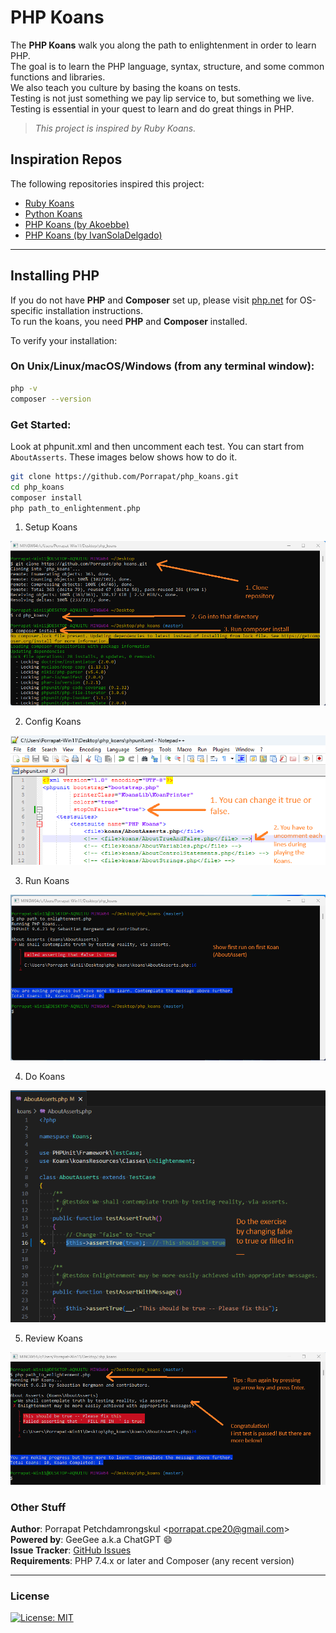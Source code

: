 # PHP Koans

The **PHP Koans** walk you along the path to enlightenment in order to learn PHP.  
The goal is to learn the PHP language, syntax, structure, and some common functions and libraries.  
We also teach you culture by basing the koans on tests.  
Testing is not just something we pay lip service to, but something we live.  
Testing is essential in your quest to learn and do great things in PHP.

> _This project is inspired by Ruby Koans._

## Inspiration Repos

The following repositories inspired this project:

- [Ruby Koans](https://github.com/edgecase/ruby_koans)
- [Python Koans](https://github.com/gregmalcolm/python_koans)
- [PHP Koans (by Akoebbe)](https://github.com/akoebbe/php_koans.git)
- [PHP Koans (by IvanSolaDelgado)](https://github.com/540/php_koans.git)
  
---

## Installing PHP

If you do not have **PHP** and **Composer** set up, please visit [php.net](https://www.php.net) for OS-specific installation instructions.  
To run the koans, you need **PHP** and **Composer** installed.

To verify your installation:

### On Unix/Linux/macOS/Windows (from any terminal window):

```bash
php -v
composer --version
```

### Get Started:

Look at phpunit.xml and then uncomment each test. You can start from `AboutAsserts`. These images below shows how to do it.

```bash
git clone https://github.com/Porrapat/php_koans.git
cd php_koans
composer install
php path_to_enlightenment.php
```

1. Setup Koans

![img1.png](screenshots/01_installing_php_koans.png)

2. Config Koans

![img2.png](screenshots/02_configuration_php_koans.png)

3. Run Koans

![img3.png](screenshots/03_first_run_koans.png)

4. Do Koans

![img4.png](screenshots/04_fix_things_disrupt_your_mind.png)

5. Review Koans

![img5.png](screenshots/05_run_koans_again.png)

### Other Stuff

**Author**: Porrapat Petchdamrongskul <<porrapat.cpe20@gmail.com>>  
**Powered by**: GeeGee a.k.a ChatGPT 😄  
**Issue Tracker**: [GitHub Issues](https://github.com/Porrapat/php_koans/issues)  
**Requirements**: PHP 7.4.x or later and Composer (any recent version)

---

### License

[![License: MIT](https://img.shields.io/badge/License-MIT-yellow.svg)](https://opensource.org/licenses/MIT)
